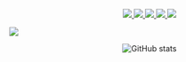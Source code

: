 <p align="center">
    <a href="https://miryang.dev/resume" target="_blank">
      <img src="https://img.shields.io/badge/Resume-EA4AAA?style=flat-square&logo=GitHub%20Sponsors&logoColor=white"/>
  </a>
  <a href="https://miryang.dev" target="_blank">
    <img src="https://img.shields.io/badge/Blog-005571?style=flat-square&logo=Bloglovin&logoColor=white"/>
  </a>
  <a href="mailto:miryang.dev@gmail.com" target="_blank">
    <img src="https://img.shields.io/badge/miryang.dev@gmail.com-EA4335?style=flat-square&logo=Gmail&logoColor=white"/>
  </a>
  <a href="https://twitter.com/MiryangJung" target="_blank">
    <img src="https://img.shields.io/badge/MiryangJung-1DA1F2?style=flat-square&logo=Twitter&logoColor=white"/>
  </a>
  <a href="https://stackoverflow.com/users/11981439/miryangjung" target="_blank">
    <img src="https://img.shields.io/badge/MiryangJung-F58025?style=flat-square&logo=Stack%20Overflow&logoColor=white"/>
  </a>
</p>

![](https://komarev.com/ghpvc/?username=miryangjung&style=flat-square)

<div align="center" style="text-align:center">
  
  ![GitHub stats](https://github-readme-stats.vercel.app/api?username=MiryangJung&show_icons=true&theme=dark)
 
</div>

